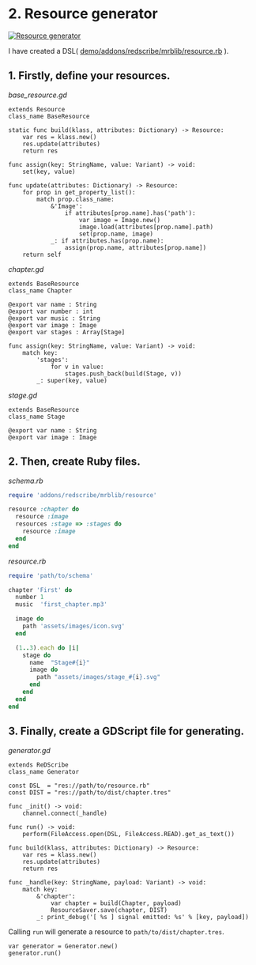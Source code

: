 # 2. Resource generator

[![Resource generator](http://img.youtube.com/vi/NS4m7VBYJNk/0.jpg)](https://www.youtube.com/watch?v=NS4m7VBYJNk)

I have created a DSL( [demo/addons/redscribe/mrblib/resource.rb](https://github.com/tkmfujise/ReDScribe/blob/main/demo/addons/redscribe/mrblib/resource.rb) ).


## 1. Firstly, define your resources.

*base_resource.gd*
```gdscript
extends Resource
class_name BaseResource

static func build(klass, attributes: Dictionary) -> Resource:
    var res = klass.new()
    res.update(attributes)
    return res

func assign(key: StringName, value: Variant) -> void:
    set(key, value)

func update(attributes: Dictionary) -> Resource:
    for prop in get_property_list():
        match prop.class_name:
            &'Image':
                if attributes[prop.name].has('path'):
                    var image = Image.new()
                    image.load(attributes[prop.name].path)
                    set(prop.name, image)
            _: if attributes.has(prop.name):
                assign(prop.name, attributes[prop.name])
    return self
```
*chapter.gd*
```gdscript
extends BaseResource
class_name Chapter

@export var name : String
@export var number : int
@export var music : String
@export var image : Image
@export var stages : Array[Stage]

func assign(key: StringName, value: Variant) -> void:
    match key:
        'stages':
            for v in value:
                stages.push_back(build(Stage, v))
        _: super(key, value)
```
*stage.gd*
```gdscript
extends BaseResource
class_name Stage

@export var name : String
@export var image : Image
```

## 2. Then, create Ruby files.

*schema.rb*
```ruby
require 'addons/redscribe/mrblib/resource'

resource :chapter do
  resource :image
  resources :stage => :stages do
    resource :image
  end
end
```

*resource.rb*
```ruby
require 'path/to/schema'

chapter 'First' do
  number 1
  music  'first_chapter.mp3'

  image do
    path 'assets/images/icon.svg'
  end

  (1..3).each do |i|
    stage do
      name  "Stage#{i}"
      image do
        path "assets/images/stage_#{i}.svg"
      end
    end
  end
end
```

## 3. Finally, create a GDScript file for generating.

*generator.gd*
```gdscript
extends ReDScribe
class_name Generator

const DSL  = "res://path/to/resource.rb"
const DIST = "res://path/to/dist/chapter.tres"

func _init() -> void:
    channel.connect(_handle)

func run() -> void:
    perform(FileAccess.open(DSL, FileAccess.READ).get_as_text())

func build(klass, attributes: Dictionary) -> Resource:
    var res = klass.new()
    res.update(attributes)
    return res

func _handle(key: StringName, payload: Variant) -> void:
    match key:
        &'chapter':
            var chapter = build(Chapter, payload)
            ResourceSaver.save(chapter, DIST)
        _: print_debug('[ %s ] signal emitted: %s' % [key, payload])
```

Calling `run` will generate a resource to `path/to/dist/chapter.tres`.
```gdscript
var generator = Generator.new()
generator.run()
```

